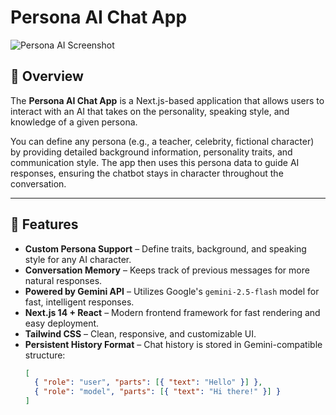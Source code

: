 # Persona AI Chat App

![Persona AI Screenshot](https://res.cloudinary.com/dnimidvwh/image/upload/v1755242165/Screenshot_2025-08-15_124351_f3s9tk.png)

## 📌 Overview

The **Persona AI Chat App** is a Next.js-based application that allows users to interact with an AI that takes on the personality, speaking style, and knowledge of a given persona.

You can define any persona (e.g., a teacher, celebrity, fictional character) by providing detailed background information, personality traits, and communication style. The app then uses this persona data to guide AI responses, ensuring the chatbot stays in character throughout the conversation.

---

## 🚀 Features

- **Custom Persona Support** – Define traits, background, and speaking style for any AI character.
- **Conversation Memory** – Keeps track of previous messages for more natural responses.
- **Powered by Gemini API** – Utilizes Google's `gemini-2.5-flash` model for fast, intelligent responses.
- **Next.js 14 + React** – Modern frontend framework for fast rendering and easy deployment.
- **Tailwind CSS** – Clean, responsive, and customizable UI.
- **Persistent History Format** – Chat history is stored in Gemini-compatible structure:
  ```json
  [
    { "role": "user", "parts": [{ "text": "Hello" }] },
    { "role": "model", "parts": [{ "text": "Hi there!" }] }
  ]
  ```
